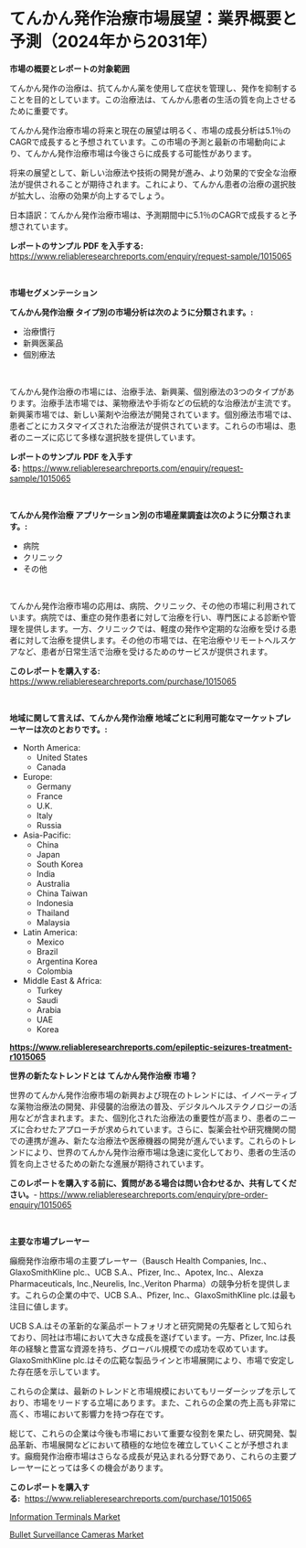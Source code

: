 <p><h1>てんかん発作治療市場展望：業界概要と予測（2024年から2031年）</h1></p><p><strong>市場の概要とレポートの対象範囲</strong></p>
<p><p>てんかん発作の治療は、抗てんかん薬を使用して症状を管理し、発作を抑制することを目的としています。この治療法は、てんかん患者の生活の質を向上させるために重要です。</p><p>てんかん発作治療市場の将来と現在の展望は明るく、市場の成長分析は5.1％のCAGRで成長すると予想されています。この市場の予測と最新の市場動向により、てんかん発作治療市場は今後さらに成長する可能性があります。</p><p>将来の展望として、新しい治療法や技術の開発が進み、より効果的で安全な治療法が提供されることが期待されます。これにより、てんかん患者の治療の選択肢が拡大し、治療の効果が向上するでしょう。</p><p>日本語訳：てんかん発作治療市場は、予測期間中に5.1％のCAGRで成長すると予想されています。</p></p>
<p><strong>レポートのサンプル PDF を入手する:</strong> <a href="https://www.reliableresearchreports.com/enquiry/request-sample/1015065">https://www.reliableresearchreports.com/enquiry/request-sample/1015065</a></p>
<p>&nbsp;</p>
<p><strong>市場セグメンテーション</strong></p>
<p><strong>てんかん発作治療 タイプ別の市場分析は次のように分類されます。:</strong></p>
<p><ul><li>治療慣行</li><li>新興医薬品</li><li>個別療法</li></ul></p>
<p>&nbsp;</p>
<p><p>てんかん発作治療の市場には、治療手法、新興薬、個別療法の3つのタイプがあります。治療手法市場では、薬物療法や手術などの伝統的な治療法が主流です。新興薬市場では、新しい薬剤や治療法が開発されています。個別療法市場では、患者ごとにカスタマイズされた治療法が提供されています。これらの市場は、患者のニーズに応じて多様な選択肢を提供しています。</p></p>
<p><strong>レポートのサンプル PDF を入手する:</strong>&nbsp;<a href="https://www.reliableresearchreports.com/enquiry/request-sample/1015065">https://www.reliableresearchreports.com/enquiry/request-sample/1015065</a></p>
<p>&nbsp;</p>
<p><strong> てんかん発作治療 アプリケーション別の市場産業調査は次のように分類されます。:</strong></p>
<p><ul><li>病院</li><li>クリニック</li><li>その他</li></ul></p>
<p>&nbsp;</p>
<p><p>てんかん発作治療市場の応用は、病院、クリニック、その他の市場に利用されています。病院では、重症の発作患者に対して治療を行い、専門医による診断や管理を提供します。一方、クリニックでは、軽度の発作や定期的な治療を受ける患者に対して治療を提供します。その他の市場では、在宅治療やリモートヘルスケアなど、患者が日常生活で治療を受けるためのサービスが提供されます。</p></p>
<p><strong>このレポートを購入する:</strong>&nbsp; <a href="https://www.reliableresearchreports.com/purchase/1015065">https://www.reliableresearchreports.com/purchase/1015065</a></p>
<p>&nbsp;</p>
<p><strong>地域に関して言えば、てんかん発作治療 地域ごとに利用可能なマーケットプレーヤーは次のとおりです。:</strong></p>
<p><ul>
    <li>
        North America:
        <ul>
            <li>United States</li>
            <li>Canada</li>
        </ul>
    </li>
    <li>
        Europe:
        <ul>
            <li>Germany</li>
            <li>France</li>
            <li>U.K.</li>
            <li>Italy</li>
            <li>Russia</li>
        </ul>
    </li>
    <li>
        Asia-Pacific:
        <ul>
            <li>China</li>
            <li>Japan</li>
            <li>South Korea</li>
            <li>India</li>
            <li>Australia</li>
            <li>China Taiwan</li>
            <li>Indonesia</li>
            <li>Thailand</li>
            <li>Malaysia</li>
        </ul>
    </li>
    <li>
        Latin America:
        <ul>
            <li>Mexico</li>
            <li>Brazil</li>
            <li>Argentina Korea</li>
            <li>Colombia</li>
        </ul>
    </li>
    <li>
        Middle East & Africa:
        <ul>
            <li>Turkey</li>
            <li>Saudi</li>
            <li>Arabia</li>
            <li>UAE</li>
            <li>Korea</li>
        </ul>
    </li>
    </ul></p>
<p><strong><a href="https://www.reliableresearchreports.com/epileptic-seizures-treatment-r1015065">https://www.reliableresearchreports.com/epileptic-seizures-treatment-r1015065</a></strong>&nbsp;</p>
<p><strong>世界の新たなトレンドとは てんかん発作治療 市場？</strong></p>
<p><p>世界のてんかん発作治療市場の新興および現在のトレンドには、イノベーティブな薬物治療法の開発、非侵襲的治療法の普及、デジタルヘルステクノロジーの活用などが含まれます。また、個別化された治療法の重要性が高まり、患者のニーズに合わせたアプローチが求められています。さらに、製薬会社や研究機関の間での連携が進み、新たな治療法や医療機器の開発が進んでいます。これらのトレンドにより、世界のてんかん発作治療市場は急速に変化しており、患者の生活の質を向上させるための新たな進展が期待されています。</p></p>
<p><strong>このレポートを購入する前に、質問がある場合は問い合わせるか、共有してください。</strong>- <a href="https://www.reliableresearchreports.com/enquiry/pre-order-enquiry/1015065">https://www.reliableresearchreports.com/enquiry/pre-order-enquiry/1015065</a></p>
<p>&nbsp;</p>
<p><strong>主要な市場プレーヤー</strong></p>
<p><p>癲癇発作治療市場の主要プレーヤー（Bausch Health Companies, Inc.、GlaxoSmithKline plc.、UCB S.A.、Pfizer, Inc.、Apotex, Inc.、Alexza Pharmaceuticals, Inc.,Neurelis, Inc.,Veriton Pharma）の競争分析を提供します。これらの企業の中で、UCB S.A.、Pfizer, Inc.、GlaxoSmithKline plc.は最も注目に値します。</p><p>UCB S.A.はその革新的な薬品ポートフォリオと研究開発の先駆者として知られており、同社は市場において大きな成長を遂げています。一方、Pfizer, Inc.は長年の経験と豊富な資源を持ち、グローバル規模での成功を収めています。GlaxoSmithKline plc.はその広範な製品ラインと市場展開により、市場で安定した存在感を示しています。</p><p>これらの企業は、最新のトレンドと市場規模においてもリーダーシップを示しており、市場をリードする立場にあります。また、これらの企業の売上高も非常に高く、市場において影響力を持つ存在です。</p><p>総じて、これらの企業は今後も市場において重要な役割を果たし、研究開発、製品革新、市場展開などにおいて積極的な地位を確立していくことが予想されます。癲癇発作治療市場はさらなる成長が見込まれる分野であり、これらの主要プレーヤーにとっては多くの機会があります。</p></p>
<p><strong>このレポートを購入する:</strong>&nbsp;&nbsp;<a href="https://www.reliableresearchreports.com/purchase/1015065">https://www.reliableresearchreports.com/purchase/1015065</a></p>
<p><p><a href="https://view.publitas.com/reportprime-1/information-terminals-market-trends-forecast-and-competitive-analysis-to-2031/">Information Terminals Market</a></p><p><a href="https://cat-emmental-94b.notion.site/Bullet-Surveillance-Cameras-Market-The-Key-To-Successful-Business-Strategy-Forecast-Till-2031-a1ae124775614c149573216e55cf1da8">Bullet Surveillance Cameras Market</a></p></p>